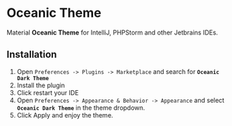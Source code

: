 # Oceanic Theme

Material **Oceanic Theme** for IntelliJ, PHPStorm and other Jetbrains IDEs.

## Installation
1) Open `Preferences -> Plugins -> Marketplace` and search for **`Oceanic Dark Theme`**
2) Install the plugin
3) Click restart your IDE
4) Open `Preferences -> Appearance & Behavior -> Appearance` and select **`Oceanic Dark Theme`** in the theme dropdown.
5) Click Apply and enjoy the theme.
